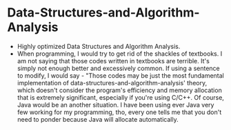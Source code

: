 # Data-Structures-and-Algorithm-Analysis
* Highly optimized Data Structures and Algorithm Analysis.
* When programming, I would try to get rid of the shackles of textbooks. I am not saying that those codes written in textbooks are terrible. It's simply not enough better and excessively common. If using a sentence to modify, I would say - "Those codes may be just the most fundamental implementation of data-structures-and-algorithm-analysis' theory, which doesn't consider the program's efficiency and memory allocation that is extremely significant, especially if you're using C/C++. Of course, Java would be an another situation. I have been using ever Java very few working for my programming, tho, every one tells me that you don't need to  ponder because Java will allocate automatically. 
